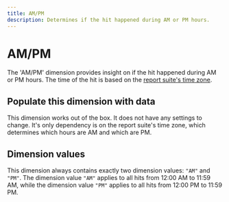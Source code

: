 ```yaml
---
title: AM/PM
description: Determines if the hit happened during AM or PM hours.
---
```


# AM/PM

The 'AM/PM' dimension provides insight on if the hit happened during AM or PM hours. The time of the hit is based on the [report suite's time zone](../../admin/admin/general-acct-settings-admin.md).

## Populate this dimension with data

This dimension works out of the box. It does not have any settings to change. It's only dependency is on the report suite's time zone, which determines which hours are AM and which are PM.

## Dimension values

This dimension always contains exactly two dimension values: `"AM"` and `"PM"`. The dimension value `"AM"` applies to all hits from 12:00 AM to 11:59 AM, while the dimension value `"PM"` applies to all hits from 12:00 PM to 11:59 PM.
